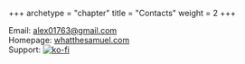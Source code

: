 +++
archetype = "chapter"
title = "Contacts"
weight = 2
+++

Email: [alex01763@gmail.com](mailto:alex01763@gmail.com)     
Homepage: [whatthesamuel.com](https://whatthesamuel.com)    
Support: [![ko-fi](https://ko-fi.com/img/githubbutton_sm.svg)](https://ko-fi.com/H2H7IR2JP)